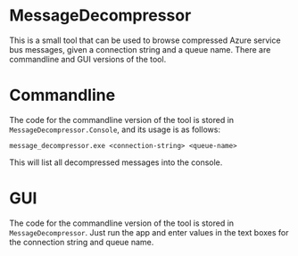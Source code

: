 # MessageDecompressor

This is a small tool that can be used to browse compressed Azure service bus messages, given a connection string and a queue name. There are commandline and GUI versions of the tool.

# Commandline 

The code for the commandline version of the tool is stored in `MessageDecompressor.Console`, and its usage is as follows:

`message_decompressor.exe <connection-string> <queue-name>`

This will list all decompressed messages into the console.

# GUI

The code for the commandline version of the tool is stored in `MessageDecompressor`. Just run the app and enter values in the text boxes for the connection string and queue name.